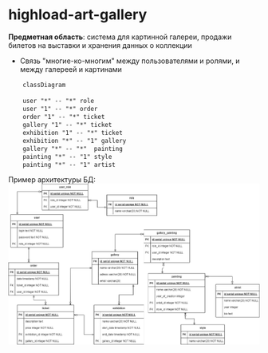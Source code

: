 # highload-art-gallery

**Предметная область**: система для картинной галереи, продажи билетов на выставки и хранения данных о коллекции
* Связь "многие-ко-многим" между пользователями и ролями, и между галереей и картинами


```mermaid
    classDiagram

    user "*" -- "*" role
    user "1" -- "*" order
    order "1" -- "*" ticket
    gallery "1" -- "*" ticket
    exhibition "1" -- "*" ticket
    exhibition "*" -- "1" gallery
    gallery "*" -- "*"  painting
    painting "*" -- "1" style
    painting "*" -- "1" artist

```


Пример архитектуры БД:
![](doc/a.jpg)